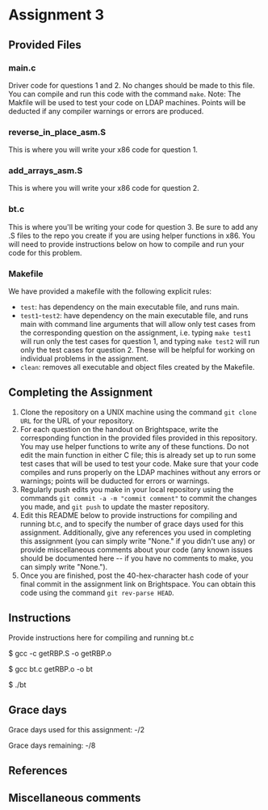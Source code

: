 # Assignment 3
## Provided Files
### main.c
Driver code for questions 1 and 2. No changes should be made to this file. You can compile and run this code with the command `make`. Note: The Makfile will be used to test your code on LDAP machines. Points will be deducted if any compiler warnings or errors are produced.

### reverse_in_place_asm.S
This is where you will write your x86 code for question 1. 

### add_arrays_asm.S
This is where you will write your x86 code for question 2.

### bt.c
This is where you'll be writing your code for question 3. Be sure to add any .S files to the repo you create if you are using helper functions in x86. You will need to provide instructions below on how to compile and run your code for this problem.

### Makefile
We have provided a makefile with the following explicit rules:

- `test`: has dependency on the main executable file, and runs main.
- `test1`-`test2`: have dependency on the main executable file, and runs main with command line arguments that will allow only test cases from the corresponding question on the assignment, i.e. typing `make test1` will run only the test cases for question 1, and typing `make test2` will run only the test cases for question 2. These will be helpful for working on individual problems in the assignment.
- `clean`: removes all executable and object files created by the Makefile.

## Completing the Assignment

1. Clone the repository on a UNIX machine using the command `git clone URL` for the URL of your repository.
2. For each question on the handout on Brightspace, write the corresponding function in the provided files provided in this repository. You may use helper functions to write any of these functions. Do not edit the main function in either C file; this is already set up to run some test cases that will be used to test your code. Make sure that your code compiles and runs properly on the LDAP machines without any errors or warnings; points will be duducted for errors or warnings.
3. Regularly push edits you make in your local repository using the commands `git commit -a -m "commit comment"` to commit the changes you made, and `git push` to update the master repository.
4. Edit this README below to provide instructions for compiling and running bt.c, and to specify the number of grace days used for this assignment. Additionally, give any references you used in completing this assignment (you can simply write "None." if you didn't use any) or provide miscellaneous comments about your code (any known issues should be documented here -- if you have no comments to make, you can simply write "None.").
5. Once you are finished, post the 40-hex-character hash code of your final commit in the assignment link on Brightspace. You can obtain this code using the command `git rev-parse HEAD`.

## Instructions
Provide instructions here for compiling and running bt.c

$ gcc -c getRBP.S -o getRBP.o

$ gcc bt.c getRBP.o -o bt

$ ./bt

## Grace days

Grace days used for this assignment: -/2

Grace days remaining: -/8

## References

## Miscellaneous comments
